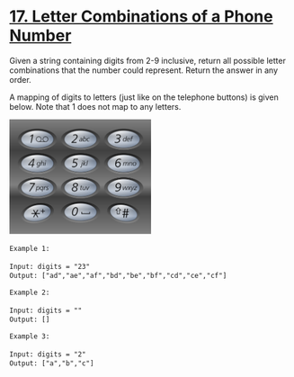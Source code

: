 # [17. Letter Combinations of a Phone Number](https://leetcode.com/problems/letter-combinations-of-a-phone-number/description/)

Given a string containing digits from 2-9 inclusive, return all possible letter combinations that the number could represent. Return the answer in any order.

A mapping of digits to letters (just like on the telephone buttons) is given below. Note that 1 does not map to any letters.

<img src="1200px-telephone-keypad2svg.png" alt="Alt Text" style="width:50%; height:auto;">

```
Example 1:

Input: digits = "23"
Output: ["ad","ae","af","bd","be","bf","cd","ce","cf"]
```
```
Example 2:

Input: digits = ""
Output: []
```
```
Example 3:

Input: digits = "2"
Output: ["a","b","c"]
```